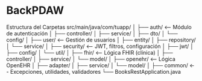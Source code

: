 # BackPDAW
Estructura del Carpetas
src/main/java/com/tuapp/
│
├── auth/              <-- Módulo de autenticación
│   ├── controller/
│   ├── service/
│   ├── dto/
│   └── config/
│
├── user/              <-- Gestión de usuarios
│   ├── entity/
│   ├── repository/
│   └── service/
│
├── security/          <-- JWT, filtros, configuración
│   ├── jwt/
│   ├── config/
│   └── util/
│
├── fhir/              <-- Lógica FHIR (clínica)
│   ├── controller/
│   ├── service/
│   └── model/
│
├── openehr/           <-- Lógica OpenEHR
│   ├── adapter/
│   ├── service/
│   └── model/
│
├── common/            <-- Excepciones, utilidades, validadores
└── BooksRestApplication.java
